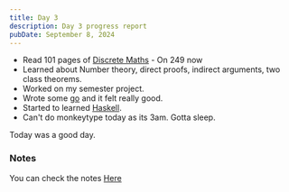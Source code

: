 ```yaml
---
title: Day 3
description: Day 3 progress report
pubDate: September 8, 2024
---
```


<ul>
    <li>Read 101 pages of <a href="https://www.amazon.com/Discrete-Mathematics-Applications-Susanna-Epp/dp/0495391328" class="text-[#fe8019] font-bold no-underline hover:underline" target="_blank">Discrete Maths</a> - On 249 now</li>
    <li>Learned about Number theory, direct proofs, indirect arguments, two class theorems.</li>
    <li>Worked on my semester project.</li>
    <li>Wrote some <a href="https://go.dev/" class="font-bold text-gruvora no-underline hover:underline" target="_blank">go</a> and it felt really good.</li>
    <li>Started to learned <a href="https://www.haskell.org/" class="text-gruvora font-bold no-underline hover:underline" target="_blank">Haskell</a>.</li>
    <li>Can't do <span class="text-gruvred font-bold">monkeytype</span> today as its 3am. Gotta sleep.</li>
</ul>

Today was a good day.
### Notes
You can check the notes <a href="https://github.com/quantinium03/obsidian/tree/main/Maths/Discrete_Maths" class="text-[#fe8019] no-underline hover:underline font-bold" target="_blank">Here</a>

